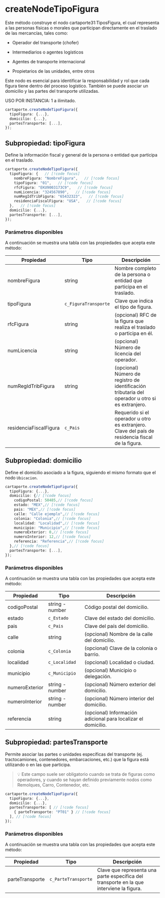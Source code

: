 # createNodeTipoFigura

Este método construye el nodo cartaporte31:TiposFigura, el cual representa a las personas físicas o morales que participan directamente en el traslado de las mercancías, tales como:

- Operador del transporte (chofer)

- Intermediarios o agentes logísticos

- Agentes de transporte internacional

- Propietarios de las unidades, entre otros

Este nodo es esencial para identificar la responsabilidad y rol que cada figura tiene dentro del proceso logístico. También se puede asociar un domicilio y las partes del transporte utilizadas.

USO POR INSTANCIA: 1 a ilimitado.

```ts
cartaporte.createNodeTipoFigura({
  tipoFigura: {...},
  domicilio: {...},
  partesTransporte: [...],
});
```

## Subpropiedad: tipoFigura

Define la información fiscal y general de la persona o entidad que participa en el traslado.

```ts
cartaporte.createNodeTipoFigura({
  tipoFigura: {   // [!code focus]
    nombreFigura: "NombreFigura",   // [!code focus]
    tipoFigura: "01",   // [!code focus]
    rfcFigura: "EKU9003173C9",   // [!code focus]
    numLicencia: "324567890",   // [!code focus]
    numRegIdTribFigura: "65432323",   // [!code focus]
    residenciaFiscalFigura: "USA",   // [!code focus]
  },   // [!code focus]
  domicilio: {...},
  partesTransporte: [...],
});
```

### Parámetros disponibles

A continuación se muestra una tabla con las propiedades que acepta este método:

| Propiedad              | Tipo                 | Descripción                                                                                      |
| ---------------------- | -------------------- | ------------------------------------------------------------------------------------------------ |
| nombreFigura           | string               | Nombre completo de la persona o entidad que participa en el traslado.                            |
| tipoFigura             | `c_FiguraTransporte` | Clave que indica el tipo de figura.                                                              |
| rfcFigura              | string               | (opcional) RFC de la figura que realiza el traslado o participa en él.                           |
| numLicencia            | string               | (opcional) Número de licencia del operador.                                                      |
| numRegIdTribFigura     | string               | (opcional) Número de registro de identificación tributaria del operador u otro si es extranjero. |
| residenciaFiscalFigura | `c_Pais`             | Requerido si el operador u otro es extranjero. Clave del país de residencia fiscal de la figura. |

## Subpropiedad: domicilio

Define el domicilio asociado a la figura, siguiendo el mismo formato que el nodo `Ubicacion`.

```ts
cartaporte.createNodeTipoFigura({
  tipoFigura: {...},
  domicilio: {// [!code focus]
    codigoPostal: 50485,// [!code focus]
    estado: "MEX",// [!code focus]
    pais: "MEX",// [!code focus]
    calle: "Calle ejemplo",// [!code focus]
    colonia: "Colonia",// [!code focus]
    localidad: "Localidad",// [!code focus]
    municipio: "Municipio",// [!code focus]
    numeroExterior: 0,// [!code focus]
    numeroInterior: 12,// [!code focus]
    referencia: "Referencia",// [!code focus]
  },// [!code focus]
  partesTransporte: [...],
});
```

### Parámetros disponibles

A continuación se muestra una tabla con las propiedades que acepta este método:

| Propiedad      | Tipo            | Descripción                                                   |
| -------------- | --------------- | ------------------------------------------------------------- |
| codigoPostal   | string - number | Código postal del domicilio.                                  |
| estado         | `c_Estado`      | Clave del estado del domicilio.                               |
| pais           | `c_Pais`        | Clave del país del domicilio.                                 |
| calle          | string          | (opcional) Nombre de la calle del domicilio.                  |
| colonia        | `c_Colonia`     | (opcional) Clave de la colonia o barrio.                      |
| localidad      | `c_Localidad`   | (opcional) Localidad o ciudad.                                |
| municipio      | `c_Municipio`   | (opcional) Municipio o delegación.                            |
| numeroExterior | string - number | (opcional) Número exterior del domicilio.                     |
| numeroInterior | string - number | (opcional) Número interior del domicilio.                     |
| referencia     | string          | (opcional) Información adicional para localizar el domicilio. |

## Subpropiedad: partesTransporte

Permite asociar las partes o unidades específicas del transporte (ej. tractocamiones, contenedores, embarcaciones, etc.) que la figura está utilizando o en las que participa.

> 💡 Este campo suele ser obligatorio cuando se trata de figuras como operadores, y cuando se hayan definido previamente nodos como Remolques, Carro, Contenedor, etc.

```ts
cartaporte.createNodeTipoFigura({
  tipoFigura: {...},
  domicilio: {...},
  partesTransporte: [ // [!code focus]
    { parteTransporte: "PT01" } // [!code focus]
  ], // [!code focus]
});
```

### Parámetros disponibles

A continuación se muestra una tabla con las propiedades que acepta este método:

| Propiedad       | Tipo                | Descripción                                                                              |
| --------------- | ------------------- | ---------------------------------------------------------------------------------------- |
| parteTransporte | `c_ParteTransporte` | Clave que representa una parte específica del transporte en la que interviene la figura. |

<!-- ## Lista de errores

Vaya a la seccion <a href="/docs/v3.0/validador/lista-de-errores#tipo-figura">`Lista de errores:TipoFigura`</a> para tener la lista de errores que se puede generar. -->
